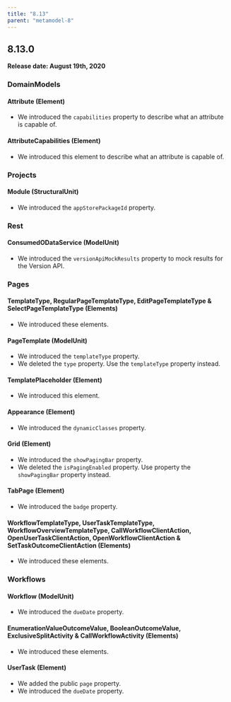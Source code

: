 ```yaml
---
title: "8.13"
parent: "metamodel-8"
---
```


## 8.13.0

**Release date: August 19th, 2020**

### DomainModels

#### Attribute (Element)

* We introduced the `capabilities` property to describe what an attribute is capable of.

#### AttributeCapabilities (Element)

* We introduced this element to describe what an attribute is capable of.

### Projects

#### Module (StructuralUnit)

* We introduced  the `appStorePackageId` property.

### Rest

#### ConsumedODataService (ModelUnit)

* We introduced the `versionApiMockResults` property to mock results for the Version API.

### Pages

#### TemplateType, RegularPageTemplateType, EditPageTemplateType & SelectPageTemplateType (Elements)

* We introduced these elements.

#### PageTemplate (ModelUnit)

* We introduced the `templateType` property.
* We deleted the `type` property. Use the `templateType` property instead.

#### TemplatePlaceholder (Element)

* We introduced this element.

#### Appearance (Element)

* We introduced the `dynamicClasses` property.

#### Grid (Element)

* We introduced the `showPagingBar` property.
* We deleted the `isPagingEnabled` property. Use property the `showPagingBar` property instead.

#### TabPage (Element)

* We introduced the `badge` property.

#### WorkflowTemplateType, UserTaskTemplateType, WorkflowOverviewTemplateType, CallWorkflowClientAction, OpenUserTaskClientAction, OpenWorkflowClientAction & SetTaskOutcomeClientAction (Elements)

* We introduced these elements.

### Workflows

#### Workflow (ModelUnit)

* We introduced the `dueDate` property.

#### EnumerationValueOutcomeValue, BooleanOutcomeValue, ExclusiveSplitActivity & CallWorkflowActivity (Elements)

* We introduced these elements.

#### UserTask (Element)

* We added the public `page` property.
* We introduced the `dueDate` property.
